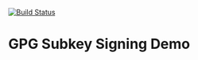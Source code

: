 [![Build Status](https://travis-ci.com/sanmai/pgp-subkey-sign.svg?branch=master)](https://travis-ci.com/sanmai/pgp-subkey-sign)

# GPG Subkey Signing Demo
